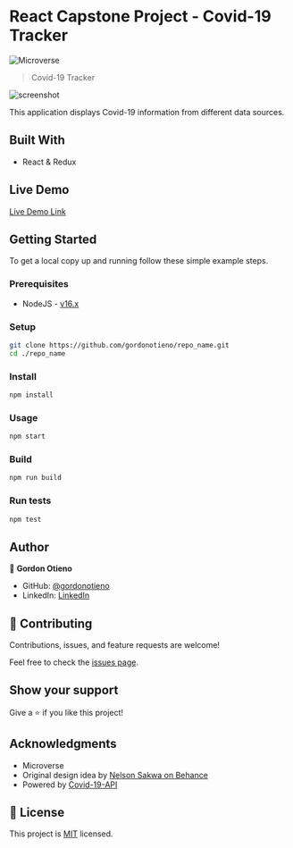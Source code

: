 # React Capstone Project - Covid-19 Tracker

![Microverse](https://img.shields.io/badge/Microverse-blueviolet)

> Covid-19 Tracker

![screenshot]()

This application displays Covid-19 information from different data sources.

## Built With

- React & Redux

## Live Demo

[Live Demo Link](https://covidnowtracker.netlify.app)

## Getting Started

To get a local copy up and running follow these simple example steps.

### Prerequisites

- NodeJS - [v16.x](https://nodejs.org/en/)

### Setup

```bash
git clone https://github.com/gordonotieno/repo_name.git
cd ./repo_name
```

### Install

```bash
npm install
```

### Usage

```bash
npm start
```

### Build

```bash
npm run build
```

### Run tests

```bash
npm test
```

## Author

👤 **Gordon Otieno**

- GitHub: [@gordonotieno](https://github.com/gordonotieno)
- LinkedIn: [LinkedIn](https://www.linkedin.com/in/gordonotieno/)

## 🤝 Contributing

Contributions, issues, and feature requests are welcome!

Feel free to check the [issues page](../../issues/).

## Show your support

Give a ⭐️ if you like this project!

## Acknowledgments

- Microverse
- Original design idea by [Nelson Sakwa on Behance](https://www.behance.net/gallery/31579789/Ballhead-App-(Free-PSDs))
- Powered by [Covid-19-API](https://github.com/M-Media-Group/Covid-19-API)

## 📝 License

This project is [MIT](./MIT.md) licensed.

